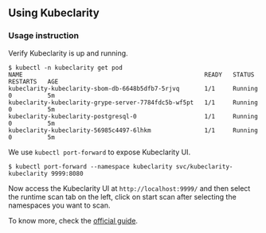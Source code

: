 ## Using Kubeclarity

### Usage instruction

Verify Kubeclarity is up and running.
```
$ kubectl -n kubeclarity get pod
NAME                                                   READY   STATUS    RESTARTS   AGE
kubeclarity-kubeclarity-sbom-db-6648b5dfb7-5rjvq       1/1     Running   0          5m
kubeclarity-kubeclarity-grype-server-7784fdc5b-wf5pt   1/1     Running   0          5m
kubeclarity-kubeclarity-postgresql-0                   1/1     Running   0          5m
kubeclarity-kubeclarity-56985c4497-6lhkm               1/1     Running   0          5m
```

We use `kubectl port-forward` to expose Kubeclarity UI.
```
$ kubectl port-forward --namespace kubeclarity svc/kubeclarity-kubeclarity 9999:8080
```
Now access the Kubeclarity UI at `http://localhost:9999/` and then select the runtime scan tab on the left, click on start scan after selecting the namespaces you want to scan.

To know more, check the [official guide](https://github.com/openclarity/kubeclarity).
